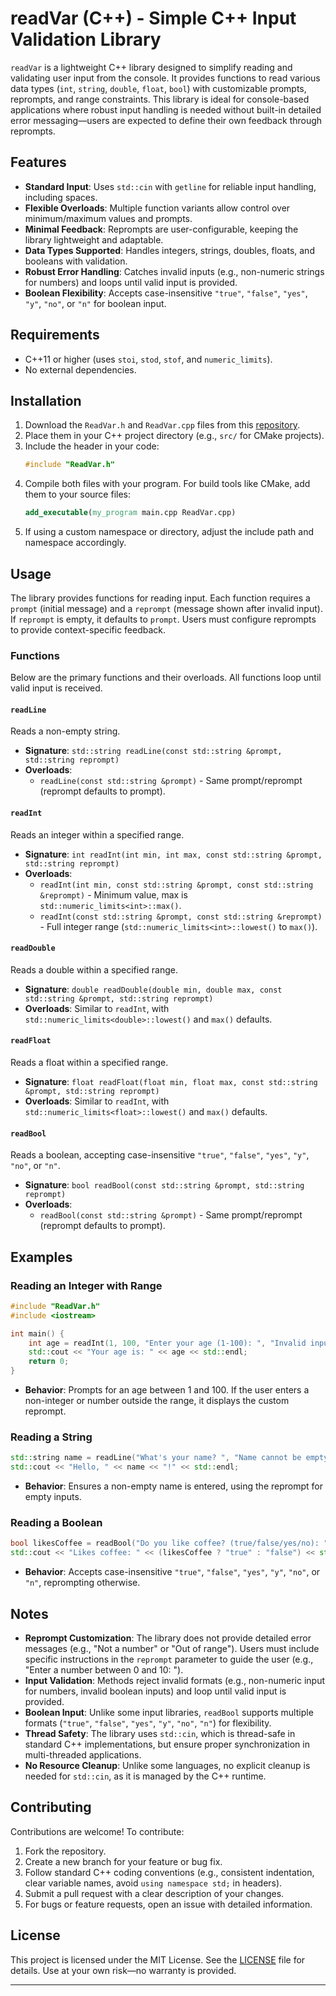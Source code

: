 # readVar (C++) - Simple C++ Input Validation Library

`readVar` is a lightweight C++ library designed to simplify reading and validating user input from the console. It provides functions to read various data types (`int`, `string`, `double`, `float`, `bool`) with customizable prompts, reprompts, and range constraints. This library is ideal for console-based applications where robust input handling is needed without built-in detailed error messaging—users are expected to define their own feedback through reprompts.

## Features
- **Standard Input**: Uses `std::cin` with `getline` for reliable input handling, including spaces.
- **Flexible Overloads**: Multiple function variants allow control over minimum/maximum values and prompts.
- **Minimal Feedback**: Reprompts are user-configurable, keeping the library lightweight and adaptable.
- **Data Types Supported**: Handles integers, strings, doubles, floats, and booleans with validation.
- **Robust Error Handling**: Catches invalid inputs (e.g., non-numeric strings for numbers) and loops until valid input is provided.
- **Boolean Flexibility**: Accepts case-insensitive `"true"`, `"false"`, `"yes"`, `"y"`, `"no"`, or `"n"` for boolean input.

## Requirements
- C++11 or higher (uses `stoi`, `stod`, `stof`, and `numeric_limits`).
- No external dependencies.

## Installation
1. Download the `ReadVar.h` and `ReadVar.cpp` files from this [repository](https://github.com/qeqeqecode533/read-variable-cpp).
2. Place them in your C++ project directory (e.g., `src/` for CMake projects).
3. Include the header in your code:
   ```cpp
   #include "ReadVar.h"
   ```
4. Compile both files with your program. For build tools like CMake, add them to your source files:
   ```cmake
   add_executable(my_program main.cpp ReadVar.cpp)
   ```
5. If using a custom namespace or directory, adjust the include path and namespace accordingly.

## Usage
The library provides functions for reading input. Each function requires a `prompt` (initial message) and a `reprompt` (message shown after invalid input). If `reprompt` is empty, it defaults to `prompt`. Users must configure reprompts to provide context-specific feedback.

### Functions
Below are the primary functions and their overloads. All functions loop until valid input is received.

#### `readLine`
Reads a non-empty string.
- **Signature**: `std::string readLine(const std::string &prompt, std::string reprompt)`
- **Overloads**:
  - `readLine(const std::string &prompt)` - Same prompt/reprompt (reprompt defaults to prompt).

#### `readInt`
Reads an integer within a specified range.
- **Signature**: `int readInt(int min, int max, const std::string &prompt, std::string reprompt)`
- **Overloads**:
  - `readInt(int min, const std::string &prompt, const std::string &reprompt)` - Minimum value, max is `std::numeric_limits<int>::max()`.
  - `readInt(const std::string &prompt, const std::string &reprompt)` - Full integer range (`std::numeric_limits<int>::lowest()` to `max()`).

#### `readDouble`
Reads a double within a specified range.
- **Signature**: `double readDouble(double min, double max, const std::string &prompt, std::string reprompt)`
- **Overloads**: Similar to `readInt`, with `std::numeric_limits<double>::lowest()` and `max()` defaults.

#### `readFloat`
Reads a float within a specified range.
- **Signature**: `float readFloat(float min, float max, const std::string &prompt, std::string reprompt)`
- **Overloads**: Similar to `readInt`, with `std::numeric_limits<float>::lowest()` and `max()` defaults.

#### `readBool`
Reads a boolean, accepting case-insensitive `"true"`, `"false"`, `"yes"`, `"y"`, `"no"`, or `"n"`.
- **Signature**: `bool readBool(const std::string &prompt, std::string reprompt)`
- **Overloads**:
  - `readBool(const std::string &prompt)` - Same prompt/reprompt (reprompt defaults to prompt).

## Examples

### Reading an Integer with Range
```cpp
#include "ReadVar.h"
#include <iostream>

int main() {
    int age = readInt(1, 100, "Enter your age (1-100): ", "Invalid input, enter a number between 1 and 100: ");
    std::cout << "Your age is: " << age << std::endl;
    return 0;
}
```
- **Behavior**: Prompts for an age between 1 and 100. If the user enters a non-integer or number outside the range, it displays the custom reprompt.

### Reading a String
```cpp
std::string name = readLine("What's your name? ", "Name cannot be empty, try again: ");
std::cout << "Hello, " << name << "!" << std::endl;
```
- **Behavior**: Ensures a non-empty name is entered, using the reprompt for empty inputs.

### Reading a Boolean
```cpp
bool likesCoffee = readBool("Do you like coffee? (true/false/yes/no): ", "Please enter 'true', 'false', 'yes', 'y', 'no', or 'n': ");
std::cout << "Likes coffee: " << (likesCoffee ? "true" : "false") << std::endl;
```
- **Behavior**: Accepts case-insensitive `"true"`, `"false"`, `"yes"`, `"y"`, `"no"`, or `"n"`, reprompting otherwise.

## Notes
- **Reprompt Customization**: The library does not provide detailed error messages (e.g., "Not a number" or "Out of range"). Users must include specific instructions in the `reprompt` parameter to guide the user (e.g., "Enter a number between 0 and 10: ").
- **Input Validation**: Methods reject invalid formats (e.g., non-numeric input for numbers, invalid boolean inputs) and loop until valid input is provided.
- **Boolean Input**: Unlike some input libraries, `readBool` supports multiple formats (`"true"`, `"false"`, `"yes"`, `"y"`, `"no"`, `"n"`) for flexibility.
- **Thread Safety**: The library uses `std::cin`, which is thread-safe in standard C++ implementations, but ensure proper synchronization in multi-threaded applications.
- **No Resource Cleanup**: Unlike some languages, no explicit cleanup is needed for `std::cin`, as it is managed by the C++ runtime.

## Contributing
Contributions are welcome! To contribute:
1. Fork the repository.
2. Create a new branch for your feature or bug fix.
3. Follow standard C++ coding conventions (e.g., consistent indentation, clear variable names, avoid `using namespace std;` in headers).
4. Submit a pull request with a clear description of your changes.
5. For bugs or feature requests, open an issue with detailed information.

## License
This project is licensed under the MIT License. See the [LICENSE](LICENSE) file for details. Use at your own risk—no warranty is provided.

---
